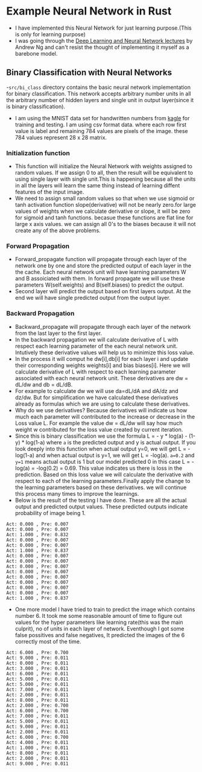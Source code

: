 # Example Neural Network in Rust
- I have implemented this Neural Network for just learning purpose.(This is only for learning purpose)
- I was going through the [Deep Learning and Neural Network lectures](https://www.youtube.com/playlist?list=PLkDaE6sCZn6Ec-XTbcX1uRg2_u4xOEky0) by Andrew Ng and can't resist the thought of implementing it myself as a barebone model.
## Binary Classification with Neural Networks
-`src/bi_class` directory contains the basic neural network implementation for binary classification. This network accepts arbitrary number units in all the arbitrary number of hidden layers and single unit in output layer(since it is binary classification).
- I am using the MNIST data set for handwritten numbers from [kagle](https://www.kaggle.com/datasets/oddrationale/mnist-in-csv?resource=download) for training and testing. I am using csv format data. where each row first value is label and remaining 784 values are pixels of the image. these 784 values represent 28 x 28 matrix.

### Initialization function
- This function will initialize the Neural Network with weights assigned to random values. If we assign 0 to all, then the result will be equivalent to using single layer with single unit.This is happening because all the units in all the layers will learn the same thing instead of learning diffent features of the input image.
- We need to assign small random values so that when we use sigmoid or tanh activation function slope(derivative) will not be nearly zero.for large values of weights when we calculate derivative or slope, it will be zero for sigmoid and tanh functions. becasue these functions are flat line for large x axis values. we can assign all 0's to the biases because it will not create any of the above problems.

### Forward Propagation
- Forward_propagate function will propagate through each layer of the network one by one
and store the predicted output of each layer in the the cache. Each neural network unit will have learning parameters W and B assoiciated with them. In forward propagate we will use these parameters W(self.weights) and B(self.biases) to predict the output.
- Second layer will predict the output based on first layers output. At the end we will have single predicted output from the output layer.

### Backward Propagation
- Backward_propagate will propagate through each layer of the network from the last layer to the first layer.
- In the backward propagation we will calculate derivative of L with respect each learning parameter of the each neural network unit. Intutively these derivative values will help us to minimize this loss value.
- In the process it will comput he dw[i],db[i] for each layer i and update their corresponding weights weights[i] and bias biases[i]. Here we will calculate derivative of L with respect to each learning parameter associated with each neural network unit. These derivatives are dw = dL/dw and db = dL/dB.
- For example to calculate dw we will use da=dL/dA and dA/dz and dz/dw. But for simplification we have calculated these derivatives already as formulas which we are using to calculate these derivatives.
- Why do we use derivatives? Because derivatives will indicate us how much each parameter will contributed to the increase or decrease in the Loss value L. For example the value dw = dL/dw will say how much weight w contributed for the loss value created by current iteration.
- Since this is binary classification we use the formula L = - y * log(a) - (1-y) * log(1-a) where `a` is the predicted output and y is actual output. If you look deeply into this function when actual output y=0, we will get L = -log(1-a) and when actual output is y=1, we will get L = -log(a). `a=0.2` and `y=1` means actual output is 1 but our model predicted 0 in this case L = - log(a) = -log(0.2) = 0.69. This value indicates us there is loss in the prediction. Based on this loss value we will calculate the derivative with respect to each of the learning parameters.Finally apply the change to the learning parameters based on these derivatives. we will continue this process many times to improve the learnings.
- Below is the result of the testing I have done. These are all the actual output and predicted output values. These predicted outputs indicate probability of image being 1.

```
Act: 0.000 , Pre: 0.007
Act: 0.000 , Pre: 0.007
Act: 1.000 , Pre: 0.832
Act: 0.000 , Pre: 0.007
Act: 0.000 , Pre: 0.007
Act: 1.000 , Pre: 0.837
Act: 0.000 , Pre: 0.007
Act: 0.000 , Pre: 0.007
Act: 0.000 , Pre: 0.007
Act: 0.000 , Pre: 0.007
Act: 0.000 , Pre: 0.007
Act: 0.000 , Pre: 0.007
Act: 0.000 , Pre: 0.007
Act: 0.000 , Pre: 0.007
Act: 1.000 , Pre: 0.837
```
- One more model I have tried to train to predict the image which contains number 6. It took me some reasonable amount of time to figure out values for the hyper parameters like learning rate(this was the main culprit), no of units in each layer of network. Eventhough I got some false possitives and false negatives, It predicted the images of the 6 correctly most of the time.
```
Act: 6.000 , Pre: 0.700
Act: 9.000 , Pre: 0.011
Act: 0.000 , Pre: 0.011
Act: 3.000 , Pre: 0.011
Act: 6.000 , Pre: 0.011
Act: 5.000 , Pre: 0.011
Act: 5.000 , Pre: 0.011
Act: 7.000 , Pre: 0.011
Act: 2.000 , Pre: 0.011
Act: 8.000 , Pre: 0.011
Act: 2.000 , Pre: 0.700
Act: 6.000 , Pre: 0.700
Act: 7.000 , Pre: 0.011
Act: 5.000 , Pre: 0.011
Act: 9.000 , Pre: 0.011
Act: 2.000 , Pre: 0.011
Act: 6.000 , Pre: 0.700
Act: 4.000 , Pre: 0.011
Act: 1.000 , Pre: 0.011
Act: 8.000 , Pre: 0.011
Act: 2.000 , Pre: 0.011
Act: 9.000 , Pre: 0.011
```


